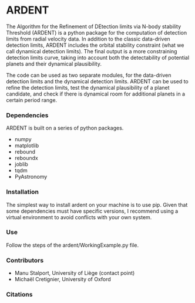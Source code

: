 # ARDENT
The Algorithm for the Refinement of DEtection limits via N-body stability Threshold (ARDENT) is a python package for the computation of detection limits from radial velocity data. In addition to the classic data-driven detection limits, ARDENT includes the orbital stability constraint (what we call dynamical detection limits). The final output is a more constraining detection limits curve, taking into account both the detectability of potential planets and their dynamical plausibility. 

The code can be used as two separate modules, for the data-driven detection limits and the dynamical detection limits. ARDENT can be used to refine the detection limits, test the dynamical plausibility of a planet candidate, and check if there is dynamical room for additional planets in a certain period range. 

### Dependencies
ARDENT is built on a series of python packages. 
+ numpy
+ matplotlib
+ rebound
+ reboundx
+ joblib
+ tqdm
+ PyAstronomy

### Installation 
The simplest way to install ardent on your machine is to use pip. Given that some dependencies must have specific versions, I recommend using a virtual environment to avoid conflicts with your own system. 

### Use 
Follow the steps of the ardent/WorkingExample.py file. 

### Contributors 
+ Manu Stalport, University of Liège (contact point)
+ Michaël Cretignier, University of Oxford

### Citations
